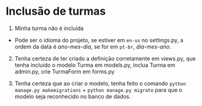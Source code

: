 # Inclusão de turmas

1. Minha turma não é incluída

- Pode ser o idioma do projeto, se estiver em `en-us` no settings.py, a ordem da data é *ano-mes-dia*, se for em ``pt-br``, *dia-mes-ano*.

2. Tenha certeza de ter criado a definição corretamente em views.py, que tenha incluido o modelo Turma em models.py, inclua Turma em admin.py, crie TurmaForm em forms.py

3. Tenha certeza que ao criar o modelo, tenha feito o comando ``python manage.py makemigrations`` + ``python manage.py migrate`` para que o modelo seja reconhecido no banco de dados.


